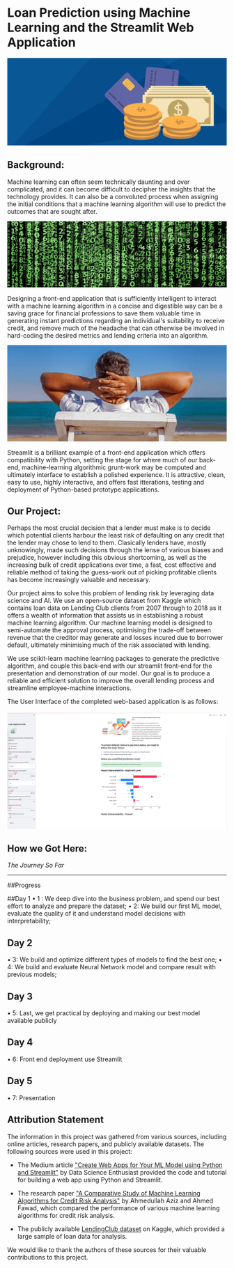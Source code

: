 # Loan Prediction using Machine Learning and the Streamlit Web Application

![](images/cashCoinsCards.PNG)

## Background:

Machine learning can often seem technically daunting and over complicated, and it can become difficult to decipher the insights that the technology provides. It can also be a convoluted process when assigning the initial conditions that a machine learning algorithm will use to predict the outcomes that are sought after.

![](images/confusingCode.png)

Designing a front-end application that is sufficiently intelligent to interact with a machine learning algorithm in a concise and digestible way can be a saving grace for financial professions to save them valuable time in generating instant predictions regarding an individual's suitability to receive credit, and remove much of the headache that can otherwise be involved in hard-coding the desired metrics and lending criteria into an algorithm.

![](images/easyPeasy.PNG)

Streamlit is a brilliant example of a front-end application which offers compatibility with Python, setting the stage for where much of our back-end, machine-learning algorithmic grunt-work may be computed and ultimately interface to establish a polished experience. It is attractive, clean, easy to use, highly interactive, and offers fast itterations, testing and deployment of Python-based prototype applications.

## Our Project:

Perhaps the most crucial decision that a lender must make is to decide which potential clients harbour the least risk of defaulting on any credit that the lender may chose to lend to them. Clasically lenders have, mostly unknowingly, made such decisions through the lense of various biases and prejudice, however including this obvious shortcoming, as well as the increasing bulk of credit applications over time, a fast, cost effective and reliable method of taking the guess-work out of picking profitable clients has become increasingly valuable and necessary.

Our project aims to solve this problem of lending risk by leveraging data science and AI. We use an open-source dataset from Kaggle which contains loan data on Lending Club clients from 2007 through to 2018 as it offers a wealth of information that assists us in establishing a robust machine learning algorithm. Our machine learning model is designed to semi-automate the approval process, optimising the trade-off between revenue that the creditor may generate and losses incured due to borrower default, ultimately minimising much of the risk associated with lending.

We use scikit-learn machine learning packages to generate the predictive algorithm, and couple this back-end with our streamlit front-end for the presentation and demonstration of our model. Our goal is to produce a reliable and efficient solution to improve the overall lending process and streamline employee-machine interactions.

The User Interface of the completed web-based application is as follows:

![](images/inAction.png)

## How we Got Here:

*The Journey So Far*

---

##Progress

##Day 1
• 1 : We deep dive into the business problem, and spend our best effort to analyze and prepare the dataset;
• 2:  We build our first ML model, evaluate the quality of it and understand model decisions with interpretability;

## Day 2
• 3: We build and optimize different types of models to find the best one;
• 4: We build and evaluate Neural Network model and compare result with previous models;

## Day 3
• 5: Last, we get practical by deploying and making our best model available publicly

## Day 4
• 6: Front end deployment use Streamlit

## Day 5
• 7: Presentation







## Attribution Statement

The information in this project was gathered from various sources, including online articles, research papers, and publicly available datasets. The following sources were used in this project:

- The Medium article ["Create Web Apps for Your ML Model using Python and Streamlit"](https://medium.com/@data.science.enthusiast/create-web-apps-for-your-ml-model-using-python-and-streamlit-cc966142633d) by Data Science Enthusiast provided the code and tutorial for building a web app using Python and Streamlit.

- The research paper ["A Comparative Study of Machine Learning Algorithms for Credit Risk Analysis"](https://www.researchgate.net/publication/342415255_A_Comparative_Study_of_Machine_Learning_Algorithms_for_Credit_Risk_Analysis) by Ahmedullah Aziz and Ahmed Fawad, which compared the performance of various machine learning algorithms for credit risk analysis.

- The publicly available [LendingClub dataset](https://www.kaggle.com/wendykan/lending-club-loan-data) on Kaggle, which provided a large sample of loan data for analysis.

We would like to thank the authors of these sources for their valuable contributions to this project.


